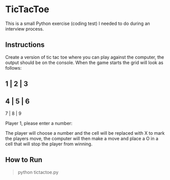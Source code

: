 # TicTacToe
  This is a small Python exercise (coding test) I needed to do during an interview process.
    
## Instructions
  Create a version of tic tac toe where you can play against the computer, the output should be on the console.
  When the game starts the grid will look as follows:

  1 | 2 | 3
  ---------
  4 | 5 | 6
  ---------
  7 | 8 | 9

  Player 1, please enter a number: 

  The player will choose a number and the cell will be replaced with X to mark the players move, the computer will
  then make a move and place a O in a cell that will stop the player from winning.

## How to Run
  > python tictactoe.py
